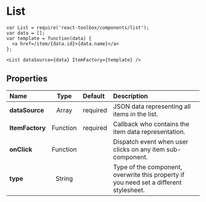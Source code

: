 # List

```
var List = require('react-toolbox/components/list');
var data = [];
var template = function(data) {
  <a href=/item/{data.id}>{data.name}</a>
};

<List dataSource={data} ItemFactory={template} />
```

## Properties

| Name              | Type          | Default         | Description|
|:-                 |:-:            | :-              |:-|
| **dataSource**    | Array         | required        | JSON data representing all items in the list. |
| **ItemFactory**   | Function      | required        | Callback who contains the item data representation.|
| **onClick**       | Function      |                 | Dispatch event when user clicks on any item sub-component.|
| **type**          | String        |                 | Type of the component, overwrite this property if you need set a different stylesheet.|

